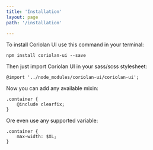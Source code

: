 ```yaml
---
title: 'Installation'
layout: page
path: '/installation'

---
```


To install Coriolan UI use this command in your terminal:

    npm install coriolan-ui --save

Then just import Coriolan UI in your sass/scss stylesheet:

    @import '../node_modules/coriolan-ui/coriolan-ui';

Now you can add any available mixin:

    .container {
        @include clearfix;
    }

Ore even use any supported variable:

    .container {
        max-width: $XL;
    }
